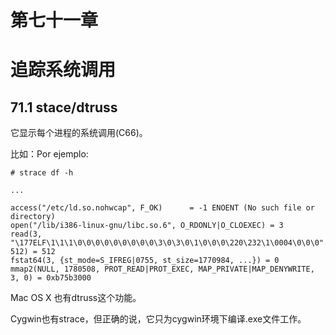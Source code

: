 # 第七十一章

# 追踪系统调用

## 71.1 stace/dtruss

它显示每个进程的系统调用(C66)。

比如：Por ejemplo:

```
# strace df -h

...

access("/etc/ld.so.nohwcap", F_OK)      = -1 ENOENT (No such file or directory)
open("/lib/i386-linux-gnu/libc.so.6", O_RDONLY|O_CLOEXEC) = 3
read(3, "\177ELF\1\1\1\0\0\0\0\0\0\0\0\0\3\0\3\0\1\0\0\0\220\232\1\0004\0\0\0"..., 512) = 512
fstat64(3, {st_mode=S_IFREG|0755, st_size=1770984, ...}) = 0
mmap2(NULL, 1780508, PROT_READ|PROT_EXEC, MAP_PRIVATE|MAP_DENYWRITE, 3, 0) = 0xb75b3000
```

Mac OS X 也有dtruss这个功能。

Cygwin也有strace，但正确的说，它只为cygwin环境下编译.exe文件工作。
